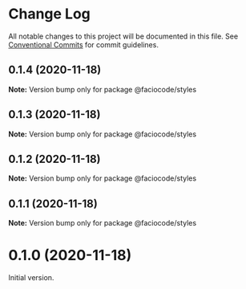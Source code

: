 # Change Log

All notable changes to this project will be documented in this file.
See [Conventional Commits](https://conventionalcommits.org) for commit guidelines.

## 0.1.4 (2020-11-18)

**Note:** Version bump only for package @faciocode/styles





## 0.1.3 (2020-11-18)

**Note:** Version bump only for package @faciocode/styles





## 0.1.2 (2020-11-18)

**Note:** Version bump only for package @faciocode/styles





## 0.1.1 (2020-11-18)

**Note:** Version bump only for package @faciocode/styles





# 0.1.0 (2020-11-18)


Initial version.
